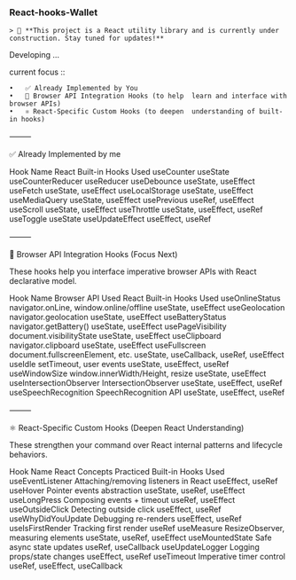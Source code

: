 ### React-hooks-Wallet 
    > 🚧 **This project is a React utility library and is currently under construction. Stay tuned for updates!**

Developing ...



current focus ::

	•	✅ Already Implemented by You
	•	🧠 Browser API Integration Hooks (to help  learn and interface with browser APIs)
	•	⚛️ React-Specific Custom Hooks (to deepen  understanding of built-in hooks)

⸻

✅ Already Implemented by me

Hook Name                                   	React Built-in Hooks Used
useCounter                                  	useState
useCounterReducer                                   	useReducer
useDebounce                                 	useState, useEffect
useFetch                                    	useState, useEffect
useLocalStorage                                 	useState, useEffect
useMediaQuery                                   	useState, useEffect
usePrevious                                 	useRef, useEffect
useScroll                                   	useState, useEffect
useThrottle                                 	useState, useEffect, useRef
useToggle                                   	useState
useUpdateEffect                                 	useEffect, useRef


⸻

🧠 Browser API Integration Hooks (Focus Next)

These hooks help you interface imperative browser APIs with React declarative model.

Hook Name           	Browser API Used	                            React Built-in Hooks Used
useOnlineStatus         	navigator.onLine, window.online/offline	                            useState, useEffect
useGeolocation          	navigator.geolocation	                            useState, useEffect
useBatteryStatus            	navigator.getBattery()	                            useState, useEffect
usePageVisibility           	document.visibilityState	                            useState, useEffect
useClipboard            	navigator.clipboard	                            useState, useEffect
useFullscreen           	document.fullscreenElement, etc.	                            useState, useCallback, useRef, useEffect
useIdle         	setTimeout, user events	                            useState, useEffect, useRef
useWindowSize           	window.innerWidth/Height, resize	                            useState, useEffect
useIntersectionObserver         	IntersectionObserver	                            useState, useEffect, useRef
useSpeechRecognition            	SpeechRecognition API	                            useState, useEffect, useRef


⸻

⚛️ React-Specific Custom Hooks (Deepen React Understanding)

These strengthen your command over React internal patterns and lifecycle behaviors.

Hook Name               	React Concepts Practiced	                Built-in Hooks Used
useEventListener                	Attaching/removing listeners in React	                useEffect, useRef
useHover                	Pointer events abstraction	                useState, useRef, useEffect
useLongPress                	Composing events + timeout	                useRef, useEffect
useOutsideClick	                Detecting outside click	                useEffect, useRef
useWhyDidYouUpdate              	Debugging re-renders	                useEffect, useRef
useIsFirstRender                	Tracking first render	                useRef
useMeasure              	ResizeObserver, measuring elements	                useState, useRef, useEffect
useMountedState	                Safe async state updates	                useRef, useCallback
useUpdateLogger             	Logging props/state changes	                useEffect, useRef
useTimeout              	Imperative timer control	                useRef, useEffect, useCallback

